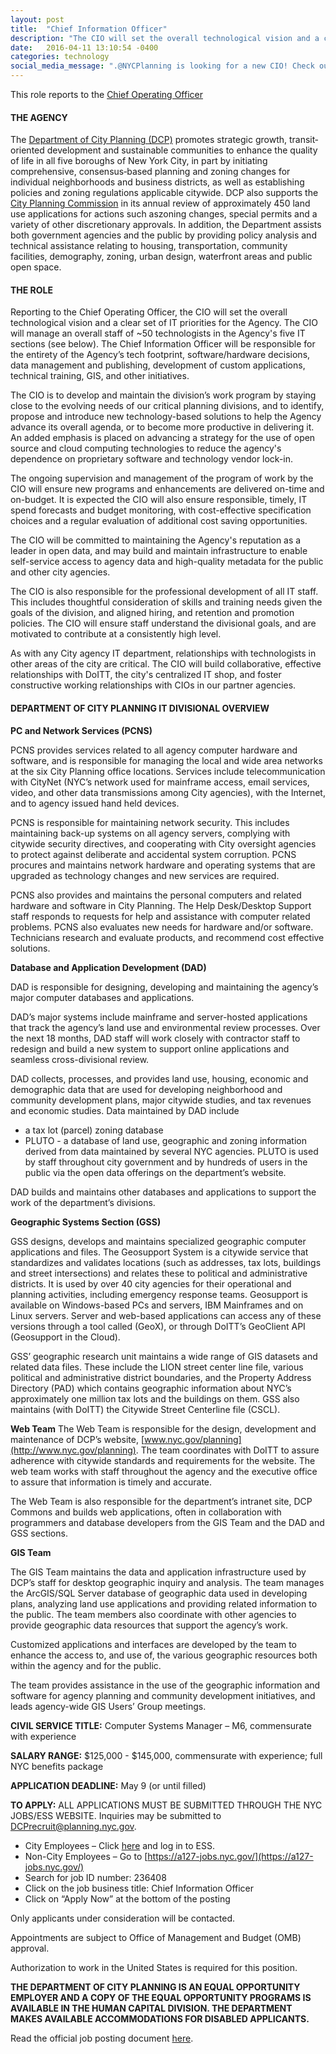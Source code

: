 ```yaml
---
layout: post
title:  "Chief Information Officer"
description: "The CIO will set the overall technological vision and a clear set of IT priorities for the Agency. The CIO will manage five IT sections within DCP, which in aggregate provide essential support and applications to advance the Agency’s policy agenda"
date:   2016-04-11 13:10:54 -0400
categories: technology
social_media_message: ".@NYCPlanning is looking for a new CIO! Check out the job listing here"
---
```


This role reports to the [Chief Operating Officer](http://a856-gbol.nyc.gov/GBOLWebsite/GreenBook/Details?orgId=2902)

#### THE AGENCY 

The [Department of City Planning (DCP)](http://www1.nyc.gov/site/planning/index.page) promotes strategic growth, transit‐oriented development and sustainable communities to enhance the quality of life in all five boroughs of New York City, in part by initiating comprehensive, consensus‐based planning and zoning changes for individual neighborhoods and business districts, as well as establishing policies and zoning regulations applicable citywide. DCP also supports the [City Planning Commission](http://www1.nyc.gov/site/planning/about/commission.page) in its annual review of approximately 450 land use applications for actions such aszoning changes, special permits and a variety of other discretionary approvals. In addition, the Department assists both government agencies and the public by providing policy analysis and technical assistance relating to housing, transportation, community facilities, demography, zoning, urban design, waterfront areas and public open space.

#### THE ROLE 

Reporting to the Chief Operating Officer, the CIO will set the overall technological vision and a clear set of IT priorities for the Agency. The CIO will manage an overall staff of ~50 technologists in the Agency's five IT sections (see below). The Chief Information Officer will be responsible for the entirety of the Agency’s tech footprint, software/hardware decisions, data management and publishing, development of custom applications, technical training, GIS, and other initiatives.

The CIO is to develop and maintain the division’s work program by staying close to the evolving needs of our critical planning divisions, and to identify, propose and introduce new technology-based solutions to help the Agency advance its overall agenda, or to become more productive in delivering it. An added emphasis is placed on advancing a strategy for the use of open source and cloud computing technologies to reduce the agency's dependence on proprietary software and technology vendor lock-in.

The ongoing supervision and management of the program of work by the CIO will ensure new programs and enhancements are delivered on-time and on-budget. It is expected the CIO will also ensure responsible, timely, IT spend forecasts and budget monitoring, with cost-effective specification choices and a regular evaluation of additional cost saving opportunities.

The CIO will be committed to maintaining the Agency's reputation as a leader in open data, and may build and maintain infrastructure to enable self-service access to agency data and high-quality metadata for the public and other city agencies.

The CIO is also responsible for the professional development of all IT staff. This includes thoughtful consideration of skills and training needs given the goals of the division, and aligned hiring, and retention and promotion policies. The CIO will ensure staff understand the divisional goals, and are motivated to contribute at a consistently high level.

As with any City agency IT department, relationships with technologists in other areas of the city are critical. The CIO will build collaborative, effective relationships with DoITT, the city's centralized IT shop, and foster constructive working relationships with CIOs in our partner agencies.

#### DEPARTMENT OF CITY PLANNING IT DIVISIONAL OVERVIEW 
**PC and Network Services (PCNS)**

PCNS provides services related to all agency computer hardware and software, and is responsible for managing the local and wide area networks at the six City Planning office locations. Services include telecommunication with CityNet (NYC’s network used for mainframe access, email services, video, and other data transmissions among City agencies), with the Internet, and to agency issued hand held devices.

PCNS is responsible for maintaining network security. This includes maintaining back-up systems on all agency servers, complying with citywide security directives, and cooperating with City oversight agencies to protect against deliberate and accidental system corruption. PCNS procures and maintains network hardware and operating systems that are upgraded as technology changes and new services are required.

PCNS also provides and maintains the personal computers and related hardware and software in City Planning. The Help Desk/Desktop Support staff responds to requests for help and assistance with computer related problems. PCNS also evaluates new needs for hardware and/or software. Technicians research and evaluate products, and recommend cost effective solutions.

**Database and Application Development (DAD)** 

DAD is responsible for designing, developing and maintaining the agency’s major computer databases and applications.

DAD’s major systems include mainframe and server-hosted applications that track the agency’s land use and environmental review processes. Over the next 18 months, DAD staff will work closely with contractor staff to redesign and build a new system to support online applications and seamless cross-divisional review.

DAD collects, processes, and provides land use, housing, economic and demographic data that are used for developing neighborhood and community development plans, major citywide studies, and tax revenues and economic studies. Data maintained by DAD include
- a tax lot (parcel) zoning database
- PLUTO - a database of land use, geographic and zoning information derived from data maintained by several NYC agencies. PLUTO is used by staff throughout city government and by hundreds of users in the public via the open data offerings on the department’s website. 

DAD builds and maintains other databases and applications to support the work of the department’s divisions.

**Geographic Systems Section (GSS)** 

GSS designs, develops and maintains specialized geographic computer applications and files. The Geosupport System is a citywide service that standardizes and validates locations (such as addresses, tax lots, buildings and street intersections) and relates these to political and administrative districts. It is used by over 40 city agencies for their operational and planning activities, including emergency response teams. Geosupport is available on Windows-based PCs and servers, IBM Mainframes and on Linux servers. Server and web-based applications can access any of these versions through a tool called (GeoX), or through DoITT’s GeoClient API (Geosupport in the Cloud).

GSS’ geographic research unit maintains a wide range of GIS datasets and related data files. These include the LION street center line file, various political and administrative district boundaries, and the Property Address Directory (PAD) which contains geographic information about NYC’s approximately one million tax lots and the buildings on them. GSS also maintains (with DoITT) the Citywide Street Centerline file (CSCL).

**Web Team** 
The Web Team is responsible for the design, development and maintenance of DCP’s website, [www.nyc.gov/planning](http://www.nyc.gov/planning). The team coordinates with DoITT to assure adherence with citywide standards and requirements for the website. The web team works with staff throughout the agency and the executive office to assure that information is timely and accurate. 

The Web Team is also responsible for the department’s intranet site, DCP Commons and builds web applications, often in collaboration with programmers and database developers from the GIS Team and the DAD and GSS sections. 

**GIS Team** 

The GIS Team maintains the data and application infrastructure used by DCP’s staff for desktop geographic inquiry and analysis. The team manages the ArcGIS/SQL Server database of geographic data used in developing plans, analyzing land use applications and providing related information to the public. The team members also coordinate with other agencies to provide geographic data resources that support the agency’s work. 

Customized applications and interfaces are developed by the team to enhance the access to, and use of, the various geographic resources both within the agency and for the public. 

The team provides assistance in the use of the geographic information and software for agency planning and community development initiatives, and leads agency-wide GIS Users’ Group meetings.

**CIVIL SERVICE TITLE:** Computer Systems Manager – M6, commensurate with experience 

**SALARY RANGE:** $125,000 - $145,000, commensurate with experience; full NYC benefits package 

**APPLICATION DEADLINE:** May 9 (or until filled)

**TO APPLY:** ALL APPLICATIONS MUST BE SUBMITTED THROUGH THE NYC JOBS/ESS WEBSITE.  Inquiries may be submitted to DCPrecruit@planning.nyc.gov.

- City Employees – Click [here](https://hrb.nycaps.nycnet/psp/hcmprd/EMPLOYEE/HRMS/c/HRS_HRAM_EMP.HRS_CE.GBL?PORTALPARAM_PTCNAV=HC_HRS_CE_GBL&EOPP.SCNode=HRMS&EOPP.SCPortal=EMPLOYEE&EOPP.SCName=ADMN_EMPLOYEE_SELF_SERVICE&EOPP.SCLabel=&EOPP.SCPTcname=PT_PTPP_SCFNAV_BASEPAGE_SCR&FolderPath=PORTAL_ROOT_OBJECT.CO_EMPLOYEE_SELF_SERVICE.HC_HRS_EE_SELF_SERVICE_GBL.HC_HRS_CE_GBL&IsFolder=false) and log in to ESS. 
- Non-City Employees – Go to [https://a127-jobs.nyc.gov/](https://a127-jobs.nyc.gov/) 
- Search for job ID number: 236408 
- Click on the job business title: Chief Information Officer 
- Click on “Apply Now” at the bottom of the posting 

Only applicants under consideration will be contacted. 

Appointments are subject to Office of Management and Budget (OMB) approval. 

Authorization to work in the United States is required for this position. 

**THE DEPARTMENT OF CITY PLANNING IS AN EQUAL OPPORTUNITY EMPLOYER AND A COPY OF THE EQUAL OPPORTUNITY PROGRAMS IS AVAILABLE IN THE HUMAN CAPITAL DIVISION. THE DEPARTMENT MAKES AVAILABLE ACCOMMODATIONS FOR DISABLED APPLICANTS.**


Read the official job posting document [here](http://www1.nyc.gov/assets/planning/download/pdf/about/employment-opportunities/236408.pdf).

